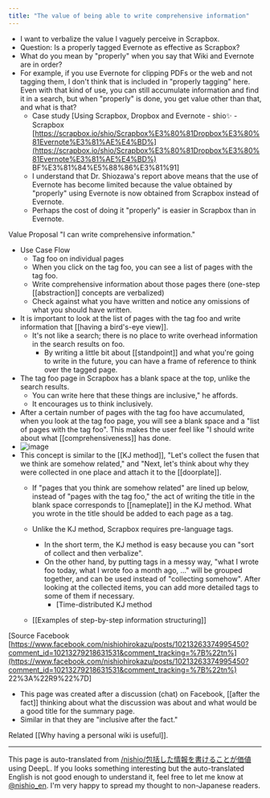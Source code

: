 ```yaml
---
title: "The value of being able to write comprehensive information"
---
```


- I want to verbalize the value I vaguely perceive in Scrapbox.
- Question: Is a properly tagged Evernote as effective as Scrapbox?
- What do you mean by "properly" when you say that Wiki and Evernote are in order?
- For example, if you use Evernote for clipping PDFs or the web and not tagging them, I don't think that is included in "properly tagging" here. Even with that kind of use, you can still accumulate information and find it in a search, but when "properly" is done, you get value other than that, and what is that?
    - Case study [Using Scrapbox, Dropbox and Evernote - shio✨ - Scrapbox [https://scrapbox.io/shio/Scrapbox%E3%80%81Dropbox%E3%80%81Evernote%E3%81%AE%E4%BD%](https://scrapbox.io/shio/Scrapbox%E3%80%81Dropbox%E3%80%81Evernote%E3%81%AE%E4%BD%) BF%E3%81%84%E5%88%86%E3%81%91]
    - I understand that Dr. Shiozawa's report above means that the use of Evernote has become limited because the value obtained by "properly" using Evernote is now obtained from Scrapbox instead of Evernote.
    - Perhaps the cost of doing it "properly" is easier in Scrapbox than in Evernote.

Value Proposal "I can write comprehensive information."
- Use Case Flow
    - Tag foo on individual pages
    - When you click on the tag foo, you can see a list of pages with the tag foo.
    - Write comprehensive information about those pages there (one-step [[abstraction]] concepts are verbalized)
    - Check against what you have written and notice any omissions of what you should have written.
- It is important to look at the list of pages with the tag foo and write information that [[having a bird's-eye view]].
    - It's not like a search; there is no place to write overhead information in the search results on foo.
        - By writing a little bit about [[standpoint]] and what you're going to write in the future, you can have a frame of reference to think over the tagged page.
- The tag foo page in Scrapbox has a blank space at the top, unlike the search results.
    - You can write here that these things are inclusive," he affords.
    - It encourages us to think inclusively.
- After a certain number of pages with the tag foo have accumulated, when you look at the tag foo page, you will see a blank space and a "list of pages with the tag foo". This makes the user feel like "I should write about what [[comprehensiveness]] has done.
- ![image](https://gyazo.com/0bdb0533d9a7f224617c0bdb2a450859/thumb/1000)
- This concept is similar to the [[KJ method]], "Let's collect the fusen that we think are somehow related," and "Next, let's think about why they were collected in one place and attach it to the [[doorplate]].
    - If "pages that you think are somehow related" are lined up below, instead of "pages with the tag foo," the act of writing the title in the blank space corresponds to [[nameplate]] in the KJ method. What you wrote in the title should be added to each page as a tag.
    - Unlike the KJ method, Scrapbox requires pre-language tags.
        - In the short term, the KJ method is easy because you can "sort of collect and then verbalize".
        - On the other hand, by putting tags in a messy way, "what I wrote foo today, what I wrote foo a month ago, ..." will be grouped together, and can be used instead of "collecting somehow". After looking at the collected items, you can add more detailed tags to some of them if necessary.
            - [Time-distributed KJ method

    - [[Examples of step-by-step information structuring]]

[Source Facebook [https://www.facebook.com/nishiohirokazu/posts/10213263374995450?comment_id=10213279218631531&comment_tracking=%7B%22tn%](https://www.facebook.com/nishiohirokazu/posts/10213263374995450?comment_id=10213279218631531&comment_tracking=%7B%22tn%) 22%3A%22R9%22%7D]
- This page was created after a discussion (chat) on Facebook, [[after the fact]] thinking about what the discussion was about and what would be a good title for the summary page.
- Similar in that they are "inclusive after the fact."

Related [[Why having a personal wiki is useful]].

---
This page is auto-translated from [/nishio/包括した情報を書けることが価値](https://scrapbox.io/nishio/包括した情報を書けることが価値) using DeepL. If you looks something interesting but the auto-translated English is not good enough to understand it, feel free to let me know at [@nishio_en](https://twitter.com/nishio_en). I'm very happy to spread my thought to non-Japanese readers.